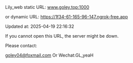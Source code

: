 Lily_web static URL: www.goley.top:1000

or dynamic URL: https://1f34-61-165-96-147.ngrok-free.app

Updated at: 2025-04-19 22:16:32

If you cannot open this URL, the server might be down.

Please contact: 

goley04@foxmail.com Or Wechat:GL_yeaH